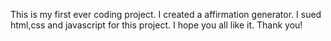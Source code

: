 This is my first ever coding project. I created a affirmation generator. I sued html,css and javascript for this project. I hope you all like it. Thank you!
